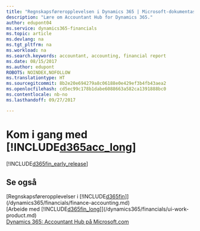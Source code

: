```yaml
---
title: "Regnskapsføreropplevelsen i Dynamics 365 | Microsoft-dokumentasjon"
description: "Lære om Accountant Hub for Dynamics 365."
author: edupont04
ms.service: dynamics365-financials
ms.topic: article
ms.devlang: na
ms.tgt_pltfrm: na
ms.workload: na
ms.search.keywords: accountant, accounting, financial report
ms.date: 08/15/2017
ms.author: edupont
ROBOTS: NOINDEX,NOFOLLOW
ms.translationtype: HT
ms.sourcegitcommit: 8b2e20e694279a8c06188e0e429ef3b4fb43aea2
ms.openlocfilehash: cd5ec99c178b1dabe6088663a582ca1391888bc0
ms.contentlocale: nb-no
ms.lasthandoff: 09/27/2017

---
```

# <a name="get-started-with-included365acclongincludesd365acclongmdmd"></a>Kom i gang med [!INCLUDE[d365acc_long](includes/d365acc_long_md.md)]
[!INCLUDE[d365fin_early_release](includes/d365fin_early_release.md.md)]

## <a name="see-also"></a>Se også
[Regnskapsføreropplevelser i [!INCLUDE[d365fin](includes/d365fin_md.md)]](/dynamics365/financials/finance-accounting.md)  
[Arbeide med [!INCLUDE[d365fin_long](includes/d365fin_long_md.md)]](/dynamics365/financials/ui-work-product.md)  
[Dynamics 365: Accountant Hub på Microsoft.com](https://www.microsoft.com/en-us/dynamics365/financial-insights-for-accountants)  

